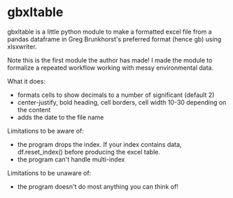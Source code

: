 # gbxltable
gbxltable is a little python module to make a formatted excel file from a pandas dataframe in Greg Brunkhorst's preferred format (hence gb) using xlsxwriter.

Note this is the first module the author has made!  I made the module to formalize a repeated workflow working with messy environmental data.    

What it does:  
* formats cells to show decimals to a number of significant (default 2)
* center-justify, bold heading, cell borders, cell width 10-30 depending on the content
* adds the date to the file name

Limitations to be aware of:
* the program drops the index.  If your index contains data, df.reset_index() before producing the excel table.
* the program can't handle multi-index

Limitations to be unaware of:
* the program doesn't do most anything you can think of!


